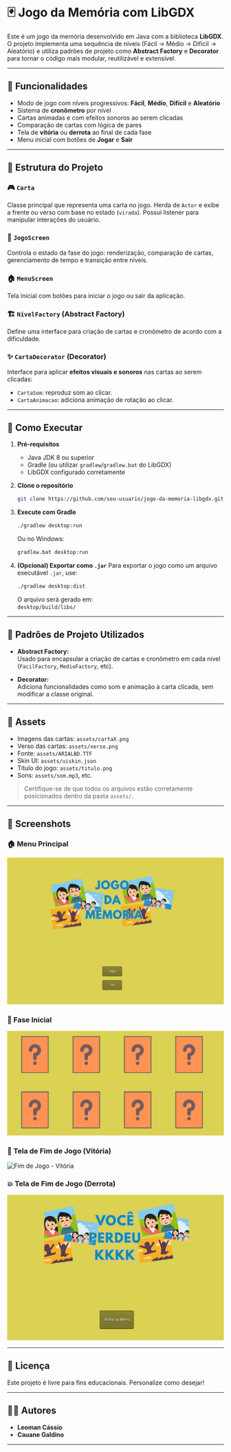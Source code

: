 # 🃏 Jogo da Memória com LibGDX

Este é um jogo da memória desenvolvido em Java com a biblioteca **LibGDX**. O projeto implementa uma sequência de níveis (Fácil → Médio → Difícil → Aleatório) e utiliza padrões de projeto como **Abstract Factory** e **Decorator** para tornar o código mais modular, reutilizável e extensível.

---

## 🧠 Funcionalidades

- Modo de jogo com níveis progressivos: **Fácil**, **Médio**, **Difícil** e **Aleatório**
- Sistema de **cronômetro** por nível
- Cartas animadas e com efeitos sonoros ao serem clicadas
- Comparação de cartas com lógica de pares
- Tela de **vitória** ou **derrota** ao final de cada fase
- Menu inicial com botões de **Jogar** e **Sair**

---

## 🧱 Estrutura do Projeto

### 🎮 `Carta`
Classe principal que representa uma carta no jogo. Herda de `Actor` e exibe a frente ou verso com base no estado (`virada`). Possui listener para manipular interações do usuário.

### 🧪 `JogoScreen`
Controla o estado da fase do jogo: renderização, comparação de cartas, gerenciamento de tempo e transição entre níveis.

### 🏠 `MenuScreen`
Tela inicial com botões para iniciar o jogo ou sair da aplicação.

### 🏗️ `NivelFactory` (Abstract Factory)
Define uma interface para criação de cartas e cronômetro de acordo com a dificuldade.

### ✨ `CartaDecorator` (Decorator)
Interface para aplicar **efeitos visuais e sonoros** nas cartas ao serem clicadas:
- `CartaSom`: reproduz som ao clicar.
- `CartaAnimacao`: adiciona animação de rotação ao clicar.

---

## 🔧 Como Executar

1. **Pré-requisitos**
   - Java JDK 8 ou superior
   - Gradle (ou utilizar `gradlew`/`gradlew.bat` do LibGDX)
   - LibGDX configurado corretamente

2. **Clone o repositório**
   ```bash
   git clone https://github.com/seu-usuario/jogo-da-memoria-libgdx.git
   ```

3. **Execute com Gradle**
   ```bash
   ./gradlew desktop:run
   ```

   Ou no Windows:

   ```cmd
   gradlew.bat desktop:run
   ```

4. **(Opcional) Exportar como `.jar`**
   Para exportar o jogo como um arquivo executável `.jar`, use:
   ```bash
   ./gradlew desktop:dist
   ```

   O arquivo será gerado em:  
   `desktop/build/libs/`

---

## 🧠 Padrões de Projeto Utilizados

- **Abstract Factory:**  
  Usado para encapsular a criação de cartas e cronômetro em cada nível (`FacilFactory`, `MedioFactory`, etc).

- **Decorator:**  
  Adiciona funcionalidades como som e animação à carta clicada, sem modificar a classe original.

---

## 📁 Assets

- Imagens das cartas: `assets/cartaX.png`
- Verso das cartas: `assets/verso.png`
- Fonte: `assets/ARIALBD.TTF`
- Skin UI: `assets/uiskin.json`
- Título do jogo: `assets/titulo.png`
- Sons: `assets/som.mp3`, etc.

> Certifique-se de que todos os arquivos estão corretamente posicionados dentro da pasta `assets/`.

---

## 📸 Screenshots

### 🏠 Menu Principal

![Menu Principal](assets/readme/menu.png)

### 🎴 Fase Inicial

![Fase Inicial](assets/readme/primeirafase.png)

### 🏁 Tela de Fim de Jogo (Vitória)

![Fim de Jogo - Vitória](assets/readme/finalganhou.png.png)

### 💥 Tela de Fim de Jogo (Derrota)

![Fim de Jogo - Derrota](assets//readme/perdeu.png)

---

## 📃 Licença

Este projeto é livre para fins educacionais. Personalize como desejar!

---

## 👨‍💻 Autores

- **Leoman Cássio**  
- **Cauane Galdino**

---